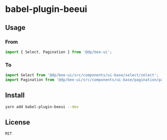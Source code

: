# babel-plugin-beeui

## Usage
### From

```javascript
import { Select, Pagination } from '@dp/bee-ui';
```

### To
```javascript
import Select from '@dp/bee-ui/src/components/ui-base/select/select';
import Pagination from '@dp/bee-ui/src/components/ui-base/pagination/pagination';
```

## Install

```bash
yarn add babel-plugin-beeui --dev
```


## License
`MIT`